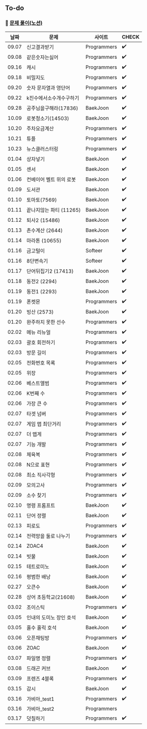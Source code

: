 ## To-do

### :pushpin: [문제 풀이(노션)](https://amazing-act-aab.notion.site/Study-63bcff57acf54873bc69d604866107c2)

| 날짜  | 문제                    | 사이트      | CHECK              |
| ----- | ----------------------- | ----------- | ------------------ |
| 09.07 | 신고결과받기            | Programmers | :heavy_check_mark: |
| 09.08 | 같은숫자는싫어          | Programmers | :heavy_check_mark: |
| 09.16 | 캐시                    | Programmers | :heavy_check_mark: |
| 09.18 | 비밀지도                | Programmers | :heavy_check_mark: |
| 09.20 | 숫자 문자열과 영단어    | Programmers | :heavy_check_mark: |
| 09.22 | k진수에서소수개수구하기 | Programmers | :heavy_check_mark: |
| 09.28 | 공주님을구해라(17836)   | BaekJoon    | :heavy_check_mark: |
| 10.09 | 로봇청소기(14503)       | BaekJoon    | :heavy_check_mark: |
| 10.20 | 주차요금계산            | Programmers | :heavy_check_mark: |
| 10.21 | 튜플                    | Programmers | :heavy_check_mark: |
| 10.23 | 뉴스클러스터링          | Programmers | :heavy_check_mark: |
| 01.04 | 상자넣기                | BaekJoon    | :heavy_check_mark: |
| 01.05 | 센서                    | BaekJoon    | :heavy_check_mark: |
| 01.06 | 컨베이어 벨트 위의 로봇 | BaekJoon    | :heavy_check_mark: |
| 01.09 | 도서관                  | BaekJoon    | :heavy_check_mark: |
| 01.10 | 토마토(7569)            | BaekJoon    | :heavy_check_mark: |
| 01.11 | 끝나지않는 파티 (11265) | BaekJoon    | :heavy_check_mark: |
| 01.12 | 퇴사2 (15486)           | BaekJoon    | :heavy_check_mark: |
| 01.13 | 촌수계산 (2644)         | BaekJoon    | :heavy_check_mark: |
| 01.14 | 마라톤 (10655)          | BaekJoon    | :heavy_check_mark: |
| 01.16 | 금고털이                | Softeer     | :heavy_check_mark: |
| 01.16 | 8단변속기               | Softeer     | :heavy_check_mark: |
| 01.17 | 단어뒤집기2 (17413)     | BaekJoon    | :heavy_check_mark: |
| 01.18 | 동전2 (2294)            | BaekJoon    | :heavy_check_mark: |
| 01.19 | 동전1 (2293)            | BaekJoon    | :heavy_check_mark: |
| 01.19 | 폰켓몬                  | Programmers | :heavy_check_mark: |
| 01.20 | 빙산 (2573)             | BaekJoon    | :heavy_check_mark: |
| 01.20 | 완주하지 못한 선수      | Programmers | :heavy_check_mark: |
| 02.02 | 메뉴 리뉴얼             | Programmers | :heavy_check_mark: |
| 02.03 | 괄호 회전하기           | Programmers | :heavy_check_mark: |
| 02.03 | 방문 길이               | Programmers | :heavy_check_mark: |
| 02.05 | 전화번호 목록           | Programmers | :heavy_check_mark: |
| 02.05 | 위장                    | Programmers | :heavy_check_mark: |
| 02.06 | 베스트앨범              | Programmers | :heavy_check_mark: |
| 02.06 | K번째 수                | Programmers | :heavy_check_mark: |
| 02.06 | 가장 큰 수              | Programmers | :heavy_check_mark: |
| 02.07 | 타겟 넘버               | Programmers | :heavy_check_mark: |
| 02.07 | 게임 맵 최단거리        | Programmers | :heavy_check_mark: |
| 02.07 | 더 맵게                 | Programmers | :heavy_check_mark: |
| 02.07 | 기능 개발               | Programmers | :heavy_check_mark: |
| 02.08 | 체육복                  | Programmers | :heavy_check_mark: |
| 02.08 | N으로 표현              | Programmers | :heavy_check_mark: |
| 02.08 | 최소 직사각형           | Programmers | :heavy_check_mark: |
| 02.09 | 모의고사                | Programmers | :heavy_check_mark: |
| 02.09 | 소수 찾기               | Programmers | :heavy_check_mark: |
| 02.10 | 명령 프롬프트           | BaekJoon    | :heavy_check_mark: |
| 02.11 | 단어 정렬               | BaekJoon    | :heavy_check_mark: |
| 02.13 | 피로도                  | Programmers | :heavy_check_mark: |
| 02.14 | 전력망을 둘로 나누기    | Programmers | :heavy_check_mark: |
| 02.14 | ZOAC4                   | BaekJoon    | :heavy_check_mark: |
| 02.14 | 빗물                    | BaekJoon    | :heavy_check_mark: |
| 02.15 | 테트로미노              | BaekJoon    | :heavy_check_mark: |
| 02.16 | 평범한 배낭             | BaekJoon    | :heavy_check_mark: |
| 02.27 | 오큰수                  | BaekJoon    | :heavy_check_mark: |
| 02.28 | 상어 초등학교(21608)    | BaekJoon    | :heavy_check_mark: |
| 03.02 | 조이스틱                | Programmers | :heavy_check_mark: |
| 03.05 | 인내의 도미노 장인 호석 | BaekJoon    | :heavy_check_mark: |
| 03.05 | 홀수 홀릭 호석          | BaekJoon    | :heavy_check_mark: |
| 03.06 | 오픈채팅방              | Programmers | :heavy_check_mark: |
| 03.06 | ZOAC                    | BaekJoon    | :heavy_check_mark: |
| 03.07 | 파일명 정렬             | Programmers | :heavy_check_mark: |
| 03.08 | 드래곤 커브             | BaekJoon    | :heavy_check_mark: |
| 03.09 | 프렌즈 4블록            | Programmers | :heavy_check_mark: |
| 03.15 | 감시                    | BaekJoon    | :heavy_check_mark: |
| 03.16 | 가비아\_test1           | Programmers | :heavy_check_mark: |
| 03.16 | 가비아\_test2           | Programmers |                    |
| 03.17 | 덧칠하기                | Programmers | :heavy_check_mark: |
